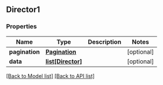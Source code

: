## Director1

### Properties
Name | Type | Description | Notes
------------ | ------------- | ------------- | -------------
**pagination** | [**Pagination**](#Pagination) |  | [optional] 
**data** | [**list[Director]**](#Director) |  | [optional] 

[[Back to Model list]](#documentation-for-models) [[Back to API list]](#documentation-for-api-endpoints)


